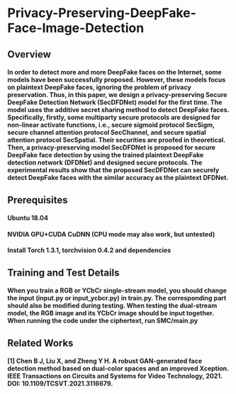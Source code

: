 # Privacy-Preserving-DeepFake-Face-Image-Detection
## Overview
#### In order to detect more and more DeepFake faces on the Internet, some models have been successfully proposed. However, these models focus on plaintext DeepFake faces, ignoring the problem of privacy preservation. Thus, in this paper, we design a privacy-preserving Secure DeepFake Detection Network (SecDFDNet) model for the first time. The model uses the additive secret sharing method to detect DeepFake faces. Specifically, firstly, some multiparty secure protocols are designed for non-linear activate functions, i.e., secure sigmoid protocol SecSigm, secure channel attention protocol SecChannel, and secure spatial attention protocol SecSpatial. Their securities are proofed in theoretical. Then, a privacy-preserving model SecDFDNet is proposed for secure DeepFake face detection by using the trained plaintext DeepFake detection network (DFDNet) and designed secure protocols. The experimental results show that the proposed SecDFDNet  can securely detect DeepFake faces with the similar accuracy as the plaintext DFDNet.

## Prerequisites
#### Ubuntu 18.04
#### NVIDIA GPU+CUDA CuDNN (CPU mode may also work, but untested)
#### Install Torch 1.3.1, torchvision 0.4.2 and dependencies

## Training and Test Details
#### When you train a RGB or YCbCr single-stream model, you should change the input (input.py or input_ycbcr.py) in train.py. The corresponding part should also be modified during testing. When testing the dual-stream model, the RGB image and its YCbCr image should be input together. When running the code under the ciphertext, run SMC/main.py

## Related Works
#### [1] Chen B J, Liu X, and Zheng Y H. A robust GAN-generated face detection method based on dual-color spaces and an improved Xception. IEEE Transactions on Circuits and Systems for Video Technology, 2021. DOI: 10.1109/TCSVT.2021.3116679.

